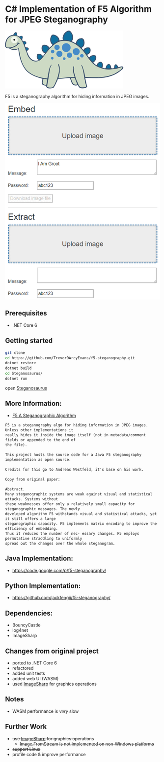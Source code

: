 # C# Implementation of F5 Algorithm for JPEG Steganography

![](steganosaurus.png)

F5 is a steganography algorithm for hiding information in JPEG images.

![](screenshot-ui-web.png)

## Prerequisites
* .NET Core 6

## Getting started
```bash
git clone 
cd https://github.com/TrevorDArcyEvans/f5-steganography.git
dotnet restore
dotnet build
cd Steganosaurus/
dotnet run
```
open [Steganosaurus](http://localhost:5270)

## More Information:
* [F5 A Steganographic Algorithm](F5-A-Steganographic-Algorithm.pdf)

```text
F5 is a steganography algo for hiding information in JPEG images.  Unless other implementations it 
really hides it inside the image itself (not in metadata/comment fields or appended to the end of
the file).

This project hosts the source code for a Java F5 steganography implementation as open source.

Credits for this go to Andreas Westfeld, it's base on his work.

Copy from original paper:

Abstract.
Many steganographic systems are weak against visual and statistical attacks. Systems without
these weaknesses offer only a relatively small capacity for steganographic messages. The newly 
developed algorithm F5 withstands visual and statistical attacks, yet it still offers a large 
steganographic capacity. F5 implements matrix encoding to improve the efficiency of embedding. 
Thus it reduces the number of nec- essary changes. F5 employs permutative straddling to uniformly 
spread out the changes over the whole steganogram.
```

## Java Implementation:
* https://code.google.com/p/f5-steganography/

## Python Implementation:
* https://github.com/jackfengji/f5-steganography/

## Dependencies:
* BouncyCastle
* log4net
* ImageSharp

## Changes from original project
* ported to .NET Core 6
* refactored
* added unit tests
* added web UI (WASM)
* used [ImageSharp](https://github.com/SixLabors/ImageSharp) for graphics operations

## Notes
* WASM performance is *very* slow

## Further Work
* ~~use [ImageSharp](https://github.com/SixLabors/ImageSharp) for graphics operations~~
  * ~~Image.FromStream is not implemented on non-Windows platforms~~
* ~~support Linux~~
* profile code & improve performance
